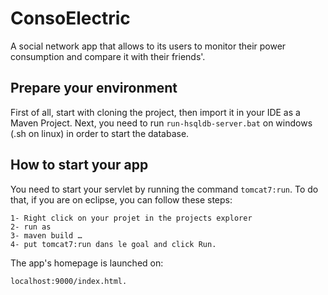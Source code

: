 # ConsoElectric
A social network app that allows to its users to monitor their power consumption and compare it with their friends'.

## Prepare your environment

First of all, start with cloning the project, then import it in your IDE as a Maven Project.
Next, you need to run ```run-hsqldb-server.bat``` on windows (.sh on linux) in order to start the database.

## How to start your app
You need to start your servlet by running the command ```tomcat7:run```. To do that, if you are on eclipse, you can follow these steps:
```
1- Right click on your projet in the projects explorer
2- run as
3- maven build …
4- put tomcat7:run dans le goal and click Run.
```
The app's homepage is launched on:
```
localhost:9000/index.html.
```
